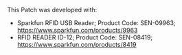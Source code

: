 This Patch was developed with:
* Sparkfun RFID USB Reader; Product Code: SEN-09963; https://www.sparkfun.com/products/9963
* RFID READER ID-12; Product Code: SEN-08419; https://www.sparkfun.com/products/8419
